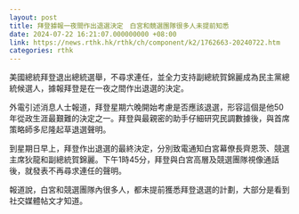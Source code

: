 ```yaml
---
layout: post
title: 拜登據報一夜間作出退選決定　白宮和競選團隊很多人未提前知悉
date: 2024-07-22 16:21:07.000000000 +08:00
link: https://news.rthk.hk/rthk/ch/component/k2/1762663-20240722.htm
categories: rthk
---
```


美國總統拜登退出總統選舉，不尋求連任，並全力支持副總統賀錦麗成為民主黨總統候選人，據報拜登是在一夜之間作出退選的決定。

外電引述消息人士報道，拜登星期六晚開始考慮是否應該退選，形容這個是他50年從政生涯最艱難的決定之一。拜登與最親密的助手仔細研究民調數據後，與首席策略師多尼隆起草退選聲明。

到星期日早上，拜登作出退選的最終決定，分別致電通知白宮幕僚長齊恩茨、競選主席狄龍和副總統賀錦麗。下午1時45分，拜登與白宮高層及競選團隊視像通話後，就發表不再尋求連任的聲明。

報道說，白宮和競選團隊內很多人，都未提前獲悉拜登退選的計劃，大部分是看到社交媒體帖文才知道。
